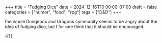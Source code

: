 +++
title = "Fudging Dice"
date = 2024-12-16T10:00:00-07:00
draft = false
categories = ["humor", "food", "rpg"]
tags = ["D&D"]
+++

the whole Dungeons and Dragons community seems to be angry about the idea of fudging dice, but I for one think that it should be encouraged

{{<imgwebp src="fudging.png">}}